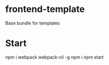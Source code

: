 # frontend-template
Base bundle for templates

# Start
npm i webpack webpack-cli -g
npm i
npm start



